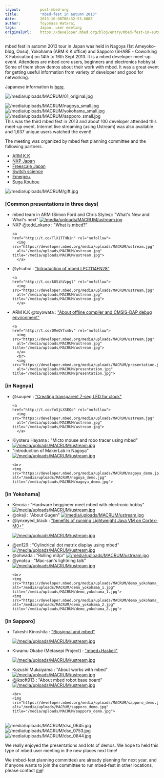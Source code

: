 ```yaml
---
layout:         post-mbed-org
title:          "mbed-fest in autumn 2013"
date:           2013-10-08T08:32:53.000Z
author:         Toyomasa Watarai
tags:           Japan, user meeting
originalUrl:    https://developer.mbed.org/blog/entry/mbed-fest-in-autumn-2013/
---
```


<p>mbed fest in automn 2013 tour in Japan was held in Nagoya (1st Ameyoko-bldg,
  Oosu), Yokohama (ARM K.K office) and Sapporo (SHARE - Coworking X Fabrication)
  on 14th to 16th Sept 2013. It is a mbed developer meet-up event. Attendees
  are mbed core users, beginners and electronics hobbyist. Some of them show
  demos about their work with mbed. It was a great event for getting useful
  information from variety of developer and good for networking.</p>
<p>Japanese information is <a href="https://mbed.org/users/MACRUM/notebook/mbed-fest-2013-autumn-jp/">here</a>.</p>
<p>
  <img src="https://developer.mbed.org/media/uploads/MACRUM/01_original.jpg"
  alt="/media/uploads/MACRUM/01_original.jpg" title="/media/uploads/MACRUM/01_original.jpg">
</p>
<p>
  <img src="https://developer.mbed.org/media/uploads/MACRUM/nagoya_small.jpg"
  alt="/media/uploads/MACRUM/nagoya_small.jpg" title="/media/uploads/MACRUM/nagoya_small.jpg">
  <img src="https://developer.mbed.org/media/uploads/MACRUM/yokohama_small.jpg"
  alt="/media/uploads/MACRUM/yokohama_small.jpg" title="/media/uploads/MACRUM/yokohama_small.jpg">
  <img src="https://developer.mbed.org/media/uploads/MACRUM/sapporo_small.jpg"
  alt="/media/uploads/MACRUM/sapporo_small.jpg" title="/media/uploads/MACRUM/sapporo_small.jpg">
  <br>This was the third mbed fest in 2013 and about 100 developer attended
  this meet-up event. Internet live streaming (using Ustream) was also available
  and 1,637 unique users watched the event!</p>
<p>The meeting was organized by mbed fest planning committee and the following
  partners.</p>
<ul>
  <li><a href="http://www.arm.com/ja/" rel="nofollow">ARM K.K</a>

  </li>
  <li><a href="http://www.jp.nxp.com/" rel="nofollow">NXP Japan</a>

  </li>
  <li><a href="http://www.freescale.com/ja/" rel="nofollow">Freescale Japan</a>

  </li>
  <li><a href="http://www.switch-science.com/" rel="nofollow">Switch science</a>

  </li>
  <li><a href="http://www.emergeplus.jp/" rel="nofollow">Emerge+</a>

  </li>
  <li><a href="http://www.sugakoubou.com/" rel="nofollow">Suga Koubou</a>

  </li>
</ul>
<p>
  <img src="https://developer.mbed.org/media/uploads/MACRUM/gift.jpg" alt="/media/uploads/MACRUM/gift.jpg"
  title="/media/uploads/MACRUM/gift.jpg">
</p>

<h3>[Common presentations in three days]</h3>

<ul>
  <li>mbed team in ARM (Simon Ford and Chris Styles): &quot;What&apos;s New
    and What&apos;s next&quot;
<a href="http://t.co/7EcidxDIks" rel="nofollow"><img src="https://developer.mbed.org/media/uploads/MACRUM/ustream.jpg" alt="/media/uploads/MACRUM/ustream.jpg" title="/media/uploads/MACRUM/ustream.jpg"></a>

  </li>
  <li>NXP @tedd_okano : <a href="http://mbed.org/media/uploads/nxpfan/mbed_fest_2013-autumn.pdf">&quot;What is mbed?&quot;</a>

    <a
    href="http://t.co/TlX1TTHbin" rel="nofollow">
      <img src="https://developer.mbed.org/media/uploads/MACRUM/ustream.jpg"
      alt="/media/uploads/MACRUM/ustream.jpg" title="/media/uploads/MACRUM/ustream.jpg">
      </a>
  </li>
  <li>@ytsuboi : <a href="https://mbed.org/users/ytsuboi/notebook/mbed-fest-sep2013/">&quot;Introduction of mbed LPC1114FN28&quot;</a>

    <a
    href="http://t.co/k85ihVzpgl" rel="nofollow">
      <img src="https://developer.mbed.org/media/uploads/MACRUM/ustream.jpg"
      alt="/media/uploads/MACRUM/ustream.jpg" title="/media/uploads/MACRUM/ustream.jpg">
      </a>
  </li>
  <li>ARM K.K @toyowata : <a href="https://mbed.org/users/MACRUM/notebook/mbed_fest-2013_autumn/">&quot;About offline compiler and CMSIS-DAP debug environment&quot;</a>

    <a
    href="http://t.co/OMeQYfxmNv" rel="nofollow">
      <img src="https://developer.mbed.org/media/uploads/MACRUM/ustream.jpg"
      alt="/media/uploads/MACRUM/ustream.jpg" title="/media/uploads/MACRUM/ustream.jpg">
      </a>
      <br>
      <img src="https://developer.mbed.org/media/uploads/MACRUM/presentation.jpg"
      alt="/media/uploads/MACRUM/presentation.jpg" title="/media/uploads/MACRUM/presentation.jpg">
  </li>
</ul>

<h3>[in Nagoya]</h3>

<ul>
  <li>@suupen : <a href="http://mbed.org/media/uploads/suupen/--7--led.pdf">&quot;Creating transparent 7-seg LED for clock&quot;</a>

    <a
    href="http://t.co/foSjLXSEQo" rel="nofollow">
      <img src="https://developer.mbed.org/media/uploads/MACRUM/ustream.jpg"
      alt="/media/uploads/MACRUM/ustream.jpg" title="/media/uploads/MACRUM/ustream.jpg">
      </a>
  </li>
  <li>Kiyoteru Hayama : &quot;Micto mouse and robo tracer using mbed&quot;
    <a
    href="http://t.co/j1kU0tmFzb" rel="nofollow">
      <img src="https://developer.mbed.org/media/uploads/MACRUM/ustream.jpg"
      alt="/media/uploads/MACRUM/ustream.jpg" title="/media/uploads/MACRUM/ustream.jpg">
      </a>
  </li>
  <li>&quot;Introduction of MakerLab in Nagoya&quot;
<a href="http://t.co/CjCtA5wlBB"
    rel="nofollow"><img src="https://developer.mbed.org/media/uploads/MACRUM/ustream.jpg" alt="/media/uploads/MACRUM/ustream.jpg" title="/media/uploads/MACRUM/ustream.jpg"></a>

    <br>
    <img src="https://developer.mbed.org/media/uploads/MACRUM/nagoya_demo.jpg"
    alt="/media/uploads/MACRUM/nagoya_demo.jpg" title="/media/uploads/MACRUM/nagoya_demo.jpg">
  </li>
</ul>

<h3>[in Yokohama]</h3>

<ul>
  <li>Keroria : &quot;Hardware beggineer meet mbed with electronic hobby&quot;
    <a
    href="http://t.co/CKTON5zcTd" rel="nofollow">
      <img src="https://developer.mbed.org/media/uploads/MACRUM/ustream.jpg"
      alt="/media/uploads/MACRUM/ustream.jpg" title="/media/uploads/MACRUM/ustream.jpg">
      </a>
  </li>
  <li>@okaji : &quot;About Gugen&quot;
<a href="http://t.co/WkvfI1iwXZ" rel="nofollow"><img src="https://developer.mbed.org/media/uploads/MACRUM/ustream.jpg" alt="/media/uploads/MACRUM/ustream.jpg" title="/media/uploads/MACRUM/ustream.jpg"></a>

  </li>
  <li>@lynxeyed_black : <a href="https://mbed.org/media/uploads/lynxeyed_atsu/mbed2013_e.pdf">&quot;bene&#xFB01;ts of running 
Lightweight Java VM on Cortex-M0+&quot;</a>

<a href="http://t.co/5aJLUP0DzI"
    rel="nofollow"><img src="https://developer.mbed.org/media/uploads/MACRUM/ustream.jpg" alt="/media/uploads/MACRUM/ustream.jpg" title="/media/uploads/MACRUM/ustream.jpg"></a>

  </li>
  <li>@en129 : &quot;Cylindrical dot matrix display using mbed&quot;
<a href="http://t.co/2jB9uZnBQf"
    rel="nofollow"><img src="https://developer.mbed.org/media/uploads/MACRUM/ustream.jpg" alt="/media/uploads/MACRUM/ustream.jpg" title="/media/uploads/MACRUM/ustream.jpg"></a>

  </li>
  <li>@ohwada : &quot;Rolling m3pi&quot;
<a href="http://t.co/Y3m0wrG834" rel="nofollow"><img src="https://developer.mbed.org/media/uploads/MACRUM/ustream.jpg" alt="/media/uploads/MACRUM/ustream.jpg" title="/media/uploads/MACRUM/ustream.jpg"></a>

  </li>
  <li>@ynotsu : &quot;Mac-san&apos;s lightning talk&quot;
<a href="http://t.co/qoIGN1Wq9z"
    rel="nofollow"><img src="https://developer.mbed.org/media/uploads/MACRUM/ustream.jpg" alt="/media/uploads/MACRUM/ustream.jpg" title="/media/uploads/MACRUM/ustream.jpg"></a>

    <br>
    <img src="https://developer.mbed.org/media/uploads/MACRUM/demo_yokohama_1.jpg"
    alt="/media/uploads/MACRUM/demo_yokohama_1.jpg" title="/media/uploads/MACRUM/demo_yokohama_1.jpg">
    <img src="https://developer.mbed.org/media/uploads/MACRUM/demo_yokohama_2.jpg"
    alt="/media/uploads/MACRUM/demo_yokohama_2.jpg" title="/media/uploads/MACRUM/demo_yokohama_2.jpg">
  </li>
</ul>

<h3>[in Sapporo]</h3>

<ul>
  <li>Takeshi Kinoshita : <a href="http://www.ustream.tv/recorded/38841699/highlight/413923"
    rel="nofollow">&quot;Biosignal and mbed&quot;</a>

<a href="http://t.co/QC483KH5Qf"
    rel="nofollow"><img src="https://developer.mbed.org/media/uploads/MACRUM/ustream.jpg" alt="/media/uploads/MACRUM/ustream.jpg" title="/media/uploads/MACRUM/ustream.jpg"></a>

  </li>
  <li>Kiwamu Okabe (Metasepi Project) : <a href="http://metasepi.org/posts/2013-09-16-osc2013-do.html"
    rel="nofollow">&quot;mbed+Haskell&quot;</a>

<a href="http://t.co/OCmHjf0LnR"
    rel="nofollow"><img src="https://developer.mbed.org/media/uploads/MACRUM/ustream.jpg" alt="/media/uploads/MACRUM/ustream.jpg" title="/media/uploads/MACRUM/ustream.jpg"></a>

  </li>
  <li>Kuzushi Mukaiyama : &quot;About works with mbed&quot;
<a href="http://t.co/9sy5GUqqVD"
    rel="nofollow"><img src="https://developer.mbed.org/media/uploads/MACRUM/ustream.jpg" alt="/media/uploads/MACRUM/ustream.jpg" title="/media/uploads/MACRUM/ustream.jpg"></a>

  </li>
  <li>@jksoft913 : &quot;About mbed robot base board&quot;
<a href="http://t.co/P1WNAjKyoA"
    rel="nofollow"><img src="https://developer.mbed.org/media/uploads/MACRUM/ustream.jpg" alt="/media/uploads/MACRUM/ustream.jpg" title="/media/uploads/MACRUM/ustream.jpg"></a>

    <br>
    <img src="https://developer.mbed.org/media/uploads/MACRUM/sapporo_demo.jpg"
    alt="/media/uploads/MACRUM/sapporo_demo.jpg" title="/media/uploads/MACRUM/sapporo_demo.jpg">
  </li>
</ul>
<p>
  <br>
  <img src="https://developer.mbed.org/media/uploads/MACRUM/dsc_0645.jpg"
  alt="/media/uploads/MACRUM/dsc_0645.jpg" title="/media/uploads/MACRUM/dsc_0645.jpg">
  <img src="https://developer.mbed.org/media/uploads/MACRUM/dsc_0753.jpg"
  alt="/media/uploads/MACRUM/dsc_0753.jpg" title="/media/uploads/MACRUM/dsc_0753.jpg">
  <img src="https://developer.mbed.org/media/uploads/MACRUM/dsc_0844.jpg"
  alt="/media/uploads/MACRUM/dsc_0844.jpg" title="/media/uploads/MACRUM/dsc_0844.jpg">
</p>
<p>We really enjoyed the presentations and lots of demos. We hope to held
  this type of mbed user meeting in the new places next time!</p>
<p>We (mbed-fest planning committee) are already planning for next year,
  and if anyone wants to join the committee to run mbed-fest in other locations,
  please contact <a href="https://mbed.org/users/MACRUM">me</a>!</p>
